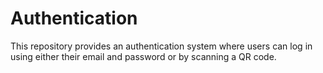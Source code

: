 # Authentication
This repository provides an authentication system where users can log in using either their email and password or by scanning a QR code.
